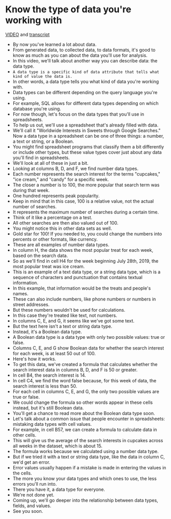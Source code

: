 # Know the type of data you're working with

[VIDEO](./resources/1_VIDEO_Know-type-of-data-working-with.mp4) and [transcript](./resources/1_VIDEO_Know-type-of-data-working-with.txt)

- By now you've learned a lot about data.
- From generated data, to collected data, to data formats, it's good to know as much as you can about the data you'll use for analysis.
- In this video, we'll talk about another way you can describe data: the data type.
- `A data type is a specific kind of data attribute that tells what kind of value the data is.`
- In other words, a data type tells you what kind of data you're working with.
- Data types can be different depending on the query language you're using.
- For example, SQL allows for different data types depending on which database you're using.
- For now though, let's focus on the data types that you'll use in spreadsheets.
- To help us out, we'll use a spreadsheet that's already filled with data.
- We'll call it "Worldwide Interests in Sweets through Google Searches." Now a data type in a spreadsheet can be one of three things: a number, a text or string, or a Boolean.
- You might find spreadsheet programs that classify them a bit differently or include other types, but these value types cover just about any data you'll find in spreadsheets.
- We'll look at all of these in just a bit.
- Looking at columns B, D, and F, we find number data types.
- Each number represents the search interest for the terms "cupcakes," "ice cream," and "candy" for a specific week.
- The closer a number is to 100, the more popular that search term was during that week.
- One hundred represents peak popularity.
- Keep in mind that in this case, 100 is a relative value, not the actual number of searches.
- It represents the maximum number of searches during a certain time.
- Think of it like a percentage on a test.
- All other searches are then also valued out of 100.
- You might notice this in other data sets as well.
- Gold star for 100! If you needed to, you could change the numbers into percents or other formats, like currency.
- These are all examples of number data types.
- In column H, the data shows the most popular treat for each week, based on the search data.
- So as we'll find in cell H4 for the week beginning July 28th, 2019, the most popular treat was ice cream.
- This is an example of a text data type, or a string data type, which is a sequence of characters and punctuation that contains textual information.
- In this example, that information would be the treats and people's names.
- These can also include numbers, like phone numbers or numbers in street addresses.
- But these numbers wouldn't be used for calculations.
- In this case they're treated like text, not numbers.
- In columns C, E, and G, it seems like we've got some text.
- But the text here isn't a text or string data type.
- Instead, it's a Boolean data type.
- A Boolean data type is a data type with only two possible values: true or false.
- Columns C, E, and G show Boolean data for whether the search interest for each week, is at least 50 out of 100.
- Here's how it works.
- To get this data, we've created a formula that calculates whether the search interest data in columns B, D, and F is 50 or greater.
- In cell B4, the search interest is 14.
- In cell C4, we find the word false because, for this week of data, the search interest is less than 50.
- For each cell in columns C, E, and G, the only two possible values are true or false.
- We could change the formula so other words appear in these cells instead, but it's still Boolean data.
- You'll get a chance to read more about the Boolean data type soon.
- Let's talk about a common issue that people encounter in spreadsheets: mistaking data types with cell values.
- For example, in cell B57, we can create a formula to calculate data in other cells.
- This will give us the average of the search interests in cupcakes across all weeks in the dataset, which is about 15.
- The formula works because we calculated using a number data type.
- But if we tried it with a text or string data type, like the data in column C, we'd get an error.
- Error values usually happen if a mistake is made in entering the values in the cells.
- The more you know your data types and which ones to use, the less errors you'll run into.
- There you have it, a data type for everyone.
- We're not done yet.
- Coming up, we'll go deeper into the relationship between data types, fields, and values.
- See you soon.
